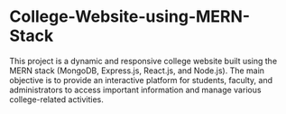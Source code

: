 # College-Website-using-MERN-Stack
This project is a dynamic and responsive college website built using the MERN stack (MongoDB, Express.js, React.js, and Node.js). The main objective is to provide an interactive platform for students, faculty, and administrators to access important information and manage various college-related activities.
